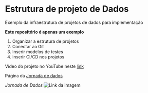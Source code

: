 # Estrutura de projeto de Dados

Exemplo da infraestrutura de projetos de dados para implementação

**Este repositório é apenas um exemplo**

1) Organizar a estrutura de projetos
2) Conectar ao Git
3) Inserir modelos de testes
4) Inserir CI/CD nos projetos

Vídeo do projeto no YouTube neste [link](https://www.youtube.com/watch?v=-M4pMd2yQOM)

Página da [Jornada de dados](https://www.jornadadedados2024.com.br/workshops)

*Jornada de Dados*
![Link da imagem](https://img.imageboss.me/orbitpages/cdn/withoutEnlargement:true/sites/478762/2024/01/20-1-1024x576.png)